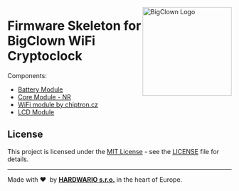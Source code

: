 <a href="https://www.bigclown.com/"><img src="https://bigclown.sirv.com/logo.png" width="200" alt="BigClown Logo" align="right"></a>

# Firmware Skeleton for BigClown WiFi Cryptoclock

Components:
* [Battery Module](https://shop.bigclown.com/battery-module/)
* [Core Module - NR](https://shop.bigclown.com/core-module-nr/)
* [WiFi module by chiptron.cz](https://chiptron.cz/articles.php?article_id=182)
* [LCD Module](https://shop.bigclown.com/lcd-module-bg/)

## License

This project is licensed under the [MIT License](https://opensource.org/licenses/MIT/) - see the [LICENSE](LICENSE) file for details.

---

Made with &#x2764;&nbsp; by [**HARDWARIO s.r.o.**](https://www.hardwario.com/) in the heart of Europe.
